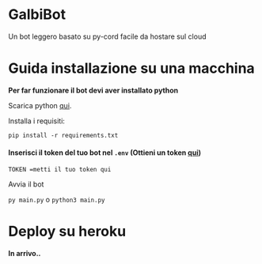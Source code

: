 # GalbiBot
Un bot leggero basato su py-cord facile da hostare sul cloud

# Guida installazione su una macchina

**Per far funzionare il bot devi aver installato python**

Scarica python [qui](https://www.python.org/downloads/).

Installa i requisiti:

`pip install -r requirements.txt`

#### Inserisci il token del tuo bot nel `.env` (Ottieni un token [qui](https://discord.com/developers/applications))
`TOKEN =metti il tuo token qui`

Avvia il bot

`py main.py` o `python3 main.py`

# Deploy su heroku

**In arrivo..**
